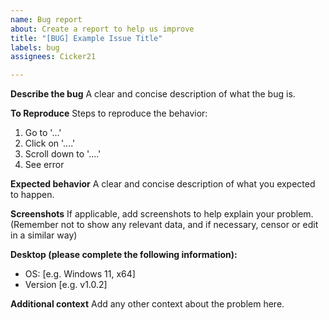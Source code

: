 ```yaml
---
name: Bug report
about: Create a report to help us improve
title: "[BUG] Example Issue Title"
labels: bug
assignees: Cicker21

---
```


**Describe the bug**
A clear and concise description of what the bug is.

**To Reproduce**
Steps to reproduce the behavior:
1. Go to '...'
2. Click on '....'
3. Scroll down to '....'
4. See error

**Expected behavior**
A clear and concise description of what you expected to happen.

**Screenshots**
If applicable, add screenshots to help explain your problem.
(Remember not to show any relevant data, and if necessary, censor or edit in a similar way)

**Desktop (please complete the following information):**
 - OS: [e.g. Windows 11, x64]
 - Version [e.g. v1.0.2]

**Additional context**
Add any other context about the problem here.
